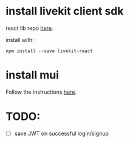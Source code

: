 # install livekit client sdk
react lib repo [here](https://github.com/livekit/livekit-react).

install with:
  
  ```npm install --save livekit-react```

# install mui

Follow the instructions [here](https://mui.com/getting-started/installation/).

# TODO:
- [ ] save JWT on successful login/signup



